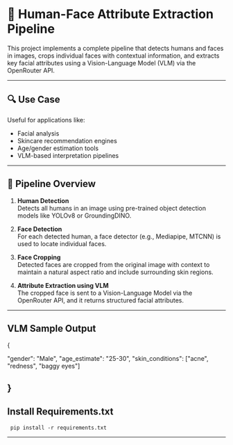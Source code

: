 # 🧠 Human-Face Attribute Extraction Pipeline

This project implements a complete pipeline that detects humans and faces in images, crops individual faces with contextual information, and extracts key facial attributes using a Vision-Language Model (VLM) via the OpenRouter API.

---

## 🔍 Use Case

Useful for applications like:

- Facial analysis
- Skincare recommendation engines
- Age/gender estimation tools
- VLM-based interpretation pipelines

---

## 📸 Pipeline Overview

1. **Human Detection**  
   Detects all humans in an image using pre-trained object detection models like YOLOv8 or GroundingDINO.

2. **Face Detection**  
   For each detected human, a face detector (e.g., Mediapipe, MTCNN) is used to locate individual faces.

3. **Face Cropping**  
   Detected faces are cropped from the original image with context to maintain a natural aspect ratio and include surrounding skin regions.

4. **Attribute Extraction using VLM**  
   The cropped face is sent to a Vision-Language Model via the OpenRouter API, and it returns structured facial attributes.

---
## VLM Sample Output
{
  
  "gender": "Male",
  "age_estimate": "25-30",
  "skin_conditions": ["acne", "redness", "baggy eyes"]
  
}
---
## Install Requirements.txt
     pip install -r requirements.txt
---

